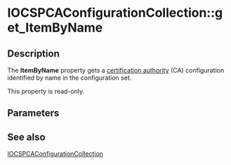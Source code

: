 # IOCSPCAConfigurationCollection::get_ItemByName

## Description

The **ItemByName** property gets a [certification authority](https://learn.microsoft.com/windows/desktop/SecGloss/c-gly) (CA) configuration identified by name in the configuration set.

This property is read-only.

## Parameters

## See also

[IOCSPCAConfigurationCollection](https://learn.microsoft.com/windows/desktop/api/certadm/nn-certadm-iocspcaconfigurationcollection)